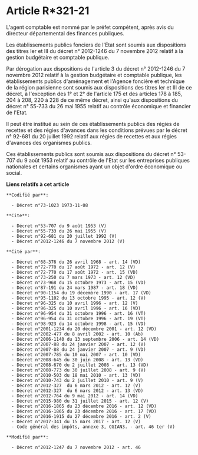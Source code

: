 # Article R*321-21

L'agent comptable est nommé par le préfet compétent, après avis du directeur départemental des finances publiques. 

Les établissements publics fonciers de l'Etat sont soumis aux dispositions des titres Ier et III du décret n° 2012-1246 du 7
novembre 2012 relatif à la gestion budgétaire et comptable publique. 

Par dérogation aux dispositions de l'article 3 du décret n° 2012-1246 du 7 novembre 2012 relatif à la gestion budgétaire et
comptable publique, les établissements publics d'aménagement et l'Agence foncière et technique de la région parisienne sont
soumis aux dispositions des titres Ier et III de ce décret, à l'exception des 1° et 2° de l'article 175 et des articles 178 à
185, 204 à 208, 220 à 228 de ce même décret, ainsi qu'aux dispositions du décret n° 55-733 du 26 mai 1955 relatif au contrôle
économique et financier de l'Etat. 

Il peut être institué au sein de ces établissements publics des régies de recettes et des régies d'avances dans les
conditions prévues par le décret n° 92-681 du 20 juillet 1992 relatif aux régies de recettes et aux régies d'avances des
organismes publics. 

Ces établissements publics sont soumis aux dispositions du décret n° 53-707 du 9 août 1953 relatif au contrôle de l'Etat sur
les entreprises publiques nationales et certains organismes ayant un objet d'ordre économique ou social.

**Liens relatifs à cet article**

	**Codifié par**:

	  - Décret n°73-1023 1973-11-08

	**Cite**:

	  - Décret n°53-707 du 9 août 1953 (V)
	  - Décret n°55-733 du 26 mai 1955 (V)
	  - Décret n°92-681 du 20 juillet 1992 (V)
	  - Décret n°2012-1246 du 7 novembre 2012 (V)

	**Cité par**:

	  - Décret n°68-376 du 26 avril 1968 - art. 14 (VD)
	  - Décret n°72-770 du 17 août 1972 - art. 12 (V)
	  - Décret n°72-770 du 17 août 1972 - art. 15 (VD)
	  - Décret n°73-250 du 7 mars 1973 - art. 12 (VD)
	  - Décret n°73-968 du 15 octobre 1973 - art. 15 (VD)
	  - Décret n°87-191 du 24 mars 1987 - art. 18 (VD)
	  - Décret n°90-1154 du 19 décembre 1990 - art. 17 (VD)
	  - Décret n°95-1102 du 13 octobre 1995 - art. 12 (V)
	  - Décret n°96-325 du 10 avril 1996 - art. 12 (V)
	  - Décret n°96-325 du 10 avril 1996 - art. 16 (VD)
	  - Décret n°96-954 du 31 octobre 1996 - art. 16 (VT)
	  - Décret n°96-954 du 31 octobre 1996 - art. 19 (VT)
	  - Décret n°98-923 du 14 octobre 1998 - art. 15 (VD)
	  - Décret n°2001-1234 du 20 décembre 2001 - art. 12 (VD)
	  - Décret n°2002-477 du 8 avril 2002 - art. 10 (Ab)
	  - Décret n°2006-1140 du 13 septembre 2006 - art. 14 (VD)
	  - Décret n°2007-88 du 24 janvier 2007 - art. 12 (V)
	  - Décret n°2007-88 du 24 janvier 2007 - art. 9 (VD)
	  - Décret n°2007-785 du 10 mai 2007 - art. 10 (VD)
	  - Décret n°2008-645 du 30 juin 2008 - art. 13 (VD)
	  - Décret n°2008-670 du 2 juillet 2008 - art. 13 (VD)
	  - Décret n°2008-773 du 30 juillet 2008 - art. 9 (V)
	  - Décret n°2010-503 du 18 mai 2010 - art. 13 (VD)
	  - Décret n°2010-743 du 2 juillet 2010 - art. 9 (V)
	  - Décret n°2012-327  du 6 mars 2012 - art. 12 (V)
	  - Décret n°2012-327  du 6 mars 2012 - art. 13 (VD)
	  - Décret n°2012-764 du 9 mai 2012 - art. 14 (VD)
	  - Décret n°2015-980 du 31 juillet 2015 - art. 12 (V)
	  - Décret n°2016-1865 du 23 décembre 2016 - art. 12 (VD)
	  - Décret n°2016-1865 du 23 décembre 2016 - art. 17 (VD)
	  - Décret n°2016-1915 du 27 décembre 2016 - art. 2 (V)
	  - Décret n°2017-341 du 15 mars 2017 - art. 12 (V)
	  - Code général des impôts, annexe 3, CGIAN3. - art. 46 ter (V)

	**Modifié par**:

	  - Décret n°2012-1247 du 7 novembre 2012 - art. 46
